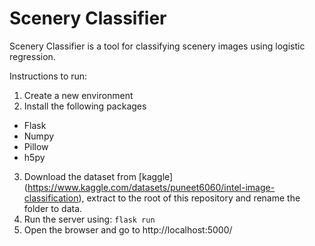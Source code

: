 # Scenery Classifier

Scenery Classifier is a tool for classifying scenery images using logistic regression.

Instructions to run:
1. Create a new environment
2. Install the following packages
- Flask
- Numpy
- Pillow
- h5py
3. Download the dataset from [kaggle] (https://www.kaggle.com/datasets/puneet6060/intel-image-classification), extract to the root of this repository and rename the folder to data.
4. Run the server using: `flask run`
5. Open the browser and go to http://localhost:5000/
